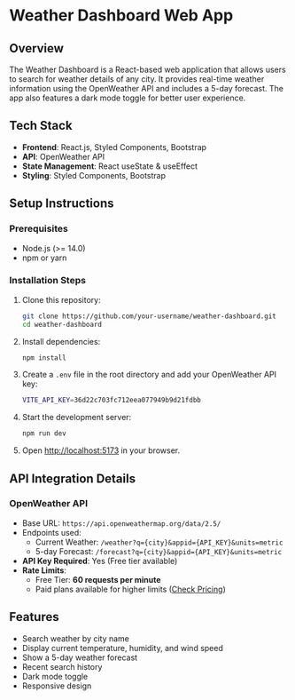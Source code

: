 # Weather Dashboard Web App

## Overview
The Weather Dashboard is a React-based web application that allows users to search for weather details of any city. It provides real-time weather information using the OpenWeather API and includes a 5-day forecast. The app also features a dark mode toggle for better user experience.

## Tech Stack
- **Frontend**: React.js, Styled Components, Bootstrap
- **API**: OpenWeather API
- **State Management**: React useState & useEffect
- **Styling**: Styled Components, Bootstrap

## Setup Instructions
### Prerequisites
- Node.js (>= 14.0)
- npm or yarn

### Installation Steps
1. Clone this repository:
   ```sh
   git clone https://github.com/your-username/weather-dashboard.git
   cd weather-dashboard
   ```
2. Install dependencies:
   ```sh
   npm install
   ```
3. Create a `.env` file in the root directory and add your OpenWeather API key:
   ```sh
   VITE_API_KEY=36d22c703fc712eea077949b9d21fdbb
   ```
4. Start the development server:
   ```sh
   npm run dev
   ```
5. Open [http://localhost:5173](http://localhost:5173) in your browser.

## API Integration Details
### OpenWeather API
- Base URL: `https://api.openweathermap.org/data/2.5/`
- Endpoints used:
  - Current Weather: `/weather?q={city}&appid={API_KEY}&units=metric`
  - 5-day Forecast: `/forecast?q={city}&appid={API_KEY}&units=metric`
- **API Key Required**: Yes (Free tier available)
- **Rate Limits**:
  - Free Tier: **60 requests per minute**
  - Paid plans available for higher limits ([Check Pricing](https://openweathermap.org/price))

## Features
- Search weather by city name
- Display current temperature, humidity, and wind speed
- Show a 5-day weather forecast
- Recent search history
- Dark mode toggle
- Responsive design



